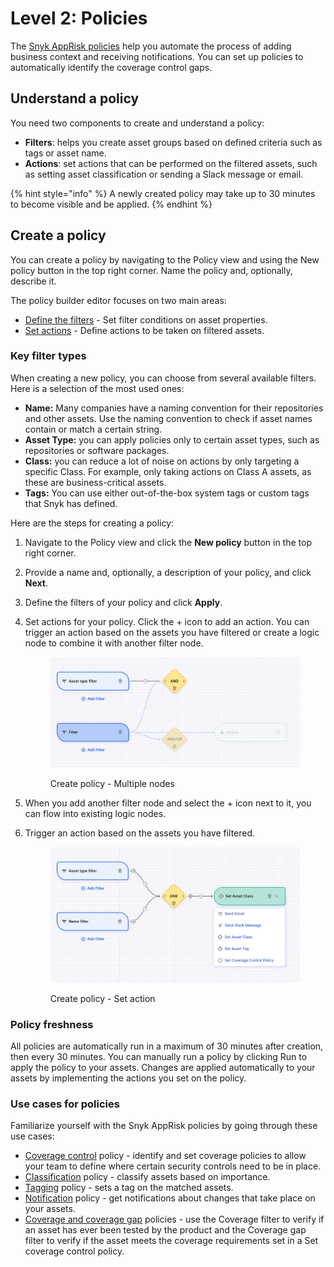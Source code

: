 # Level 2: Policies

The [Snyk AppRisk policies](../policies-for-snyk-apprisk/) help you automate the process of adding business context and receiving notifications. You can set up policies to automatically identify the coverage control gaps. &#x20;

## Understand a policy

You need two components to create and understand a policy:

* &#x20;**Filters**: helps you create asset groups based on defined criteria such as tags or asset name.
* **Actions**: set actions that can be performed on the filtered assets, such as setting asset classification or sending a Slack message or email.

{% hint style="info" %}
A newly created policy may take up to 30 minutes to become visible and be applied.
{% endhint %}

## Create a policy

You can create a policy by navigating to the Policy view and using the New policy button in the top right corner. Name the policy and, optionally, describe it.&#x20;

The policy builder editor focuses on two main areas:

* [Define the filters](../policies-for-snyk-apprisk/create-policies.md#define-filters) - Set filter conditions on asset properties.
* [Set actions](../policies-for-snyk-apprisk/create-policies.md#set-actions) - Define actions to be taken on filtered assets.

### Key filter types <a href="#key-filter-types" id="key-filter-types"></a>

When creating a new policy, you can choose from several available filters. Here is a selection of the most used ones:

* **Name:** Many companies have a naming convention for their repositories and other assets. Use the naming convention to check if asset names contain or match a certain string.
* **Asset Type:** you can apply policies only to certain asset types, such as repositories or software packages.
* **Class:** you can reduce a lot of noise on actions by only targeting a specific Class. For example, only taking actions on Class A assets, as these are business-critical assets.
* **Tags:** You can use either out-of-the-box system tags or custom tags that Snyk has defined.

Here are the steps for creating a policy:

1. Navigate to the Policy view and click the **New policy** button in the top right corner.
2. Provide a name and, optionally, a description of your policy, and click **Next**.
3. Define the filters of your policy and click **Apply**.
4.  Set actions for your policy. Click the + icon to add an action. You can trigger an action based on the assets you have filtered or create a logic node to combine it with another filter node.&#x20;

    <figure><img src="../../../.gitbook/assets/image (2) (12) (1).png" alt="Create policy - multiple nodes"><figcaption><p>Create policy - Multiple nodes</p></figcaption></figure>
5. When you add another filter node and select the + icon next to it, you can flow into existing logic nodes.
6.  Trigger an action based on the assets you have filtered.&#x20;

    <figure><img src="../../../.gitbook/assets/image (3) (7).png" alt=""><figcaption><p>Create policy - Set action</p></figcaption></figure>

### Policy freshness

All policies are automatically run in a maximum of 30 minutes after creation, then every 30 minutes. You can manually run a policy by clicking Run to apply the policy to your assets. Changes are applied automatically to your assets by implementing the actions you set on the policy.

### Use cases for policies

Familiarize yourself with the Snyk AppRisk policies by going through these use cases:

* [Coverage control](../policies-for-snyk-apprisk/use-cases-for-policies/coverage-control-policy-use-case.md) policy - identify and set coverage policies to allow your team to define where certain security controls need to be in place.
* [Classification](../policies-for-snyk-apprisk/use-cases-for-policies/classification-policy-use-case.md) policy - classify assets based on importance.
* [Tagging](../policies-for-snyk-apprisk/use-cases-for-policies/tagging-policy-use-case.md) policy - sets a tag on the matched assets.
* [Notification](../policies-for-snyk-apprisk/use-cases-for-policies/notification-policy-use-case.md) policy - get notifications about changes that take place on your assets.
* [Coverage and coverage gap](../policies-for-snyk-apprisk/use-cases-for-policies/coverage-and-coverage-gap-policies.md) policies - use the Coverage filter to verify if an asset has ever been tested by the product and the Coverage gap filter to verify if the asset meets the coverage requirements set in a Set coverage control policy.
